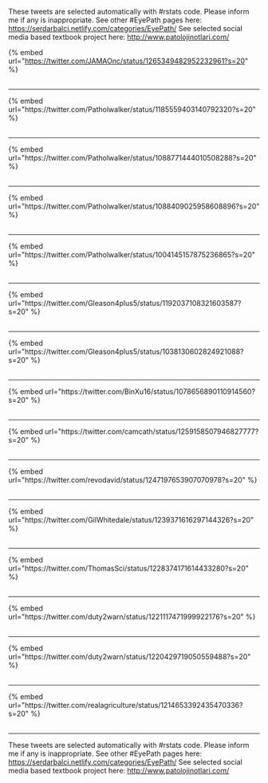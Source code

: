 

These tweets are selected automatically with #rstats code. Please inform me if any is inappropriate.
See other #EyePath pages here: https://serdarbalci.netlify.com/categories/EyePath/ 
See selected social media based textbook project here: http://www.patolojinotlari.com/

{% embed url="https://twitter.com/JAMAOnc/status/1265349482952232961?s=20" %}<br>
<br>
<hr>
{% embed url="https://twitter.com/Patholwalker/status/1185559403140792320?s=20" %}<br>
<br>
<hr>
{% embed url="https://twitter.com/Patholwalker/status/1088771444010508288?s=20" %}<br>
<br>
<hr>
{% embed url="https://twitter.com/Patholwalker/status/1088409025958608896?s=20" %}<br>
<br>
<hr>
{% embed url="https://twitter.com/Patholwalker/status/1004145157875236865?s=20" %}<br>
<br>
<hr>
{% embed url="https://twitter.com/Gleason4plus5/status/1192037108321603587?s=20" %}<br>
<br>
<hr>
{% embed url="https://twitter.com/Gleason4plus5/status/1038130602824921088?s=20" %}<br>
<br>
<hr>
{% embed url="https://twitter.com/BinXu16/status/1078656890110914560?s=20" %}<br>
<br>
<hr>
{% embed url="https://twitter.com/camcath/status/1259158507946827777?s=20" %}<br>
<br>
<hr>
{% embed url="https://twitter.com/revodavid/status/1247197653907070978?s=20" %}<br>
<br>
<hr>
{% embed url="https://twitter.com/GilWhitedale/status/1239371616297144326?s=20" %}<br>
<br>
<hr>
{% embed url="https://twitter.com/ThomasSci/status/1228374171614433280?s=20" %}<br>
<br>
<hr>
{% embed url="https://twitter.com/duty2warn/status/1221117471999922176?s=20" %}<br>
<br>
<hr>
{% embed url="https://twitter.com/duty2warn/status/1220429719050559488?s=20" %}<br>
<br>
<hr>
{% embed url="https://twitter.com/realagriculture/status/1214653392435470336?s=20" %}<br>
<br>
<hr>


These tweets are selected automatically with #rstats code. Please inform me if any is inappropriate.
See other #EyePath pages here: https://serdarbalci.netlify.com/categories/EyePath/ 
See selected social media based textbook project here: http://www.patolojinotlari.com/
